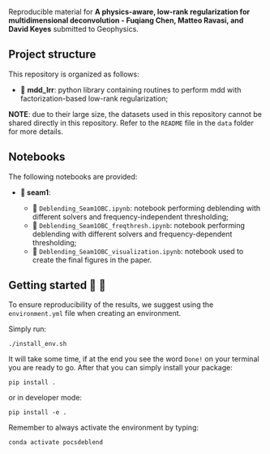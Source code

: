 <!---## ![LOGO](https://github.com/DIG-Kaust/Project_Template/blob/master/logo.png)--->

Reproducible material for **A physics-aware, low-rank regularization for multidimensional deconvolution - Fuqiang Chen, Matteo Ravasi, and David Keyes** submitted to Geophysics.

## Project structure
This repository is organized as follows:

* :open_file_folder: **mdd_lrr**: python library containing routines to perform mdd with factorization-based low-rank regularization;
<!---* :open_file_folder: **data**: folder where input data must be placed;
* :open_file_folder: **notebooks**: set of jupyter notebooks reproducing the experiments in the paper (see below for more details);
--->

**NOTE**: due to their large size, the datasets used in this repository cannot be shared directly in this repository. 
Refer to the ``README`` file in the ``data`` folder for more details.

## Notebooks
The following notebooks are provided:

* **:open_file_folder: seam1**:

  - :orange_book: ``Deblending_Seam1OBC.ipynb``: notebook performing deblending with different solvers and frequency-independent thresholding;
  - :orange_book: ``Deblending_Seam1OBC_freqthresh.ipynb``: notebook performing deblending with different solvers and frequency-dependent thresholding;
  - :orange_book: ``Deblending_Seam1OBC_visualization.ipynb``: notebook used to create the final figures in the paper.

## Getting started :space_invader: :robot:
To ensure reproducibility of the results, we suggest using the `environment.yml` file when creating an environment.

Simply run:
```
./install_env.sh
```
It will take some time, if at the end you see the word `Done!` on your terminal you are ready to go. After that you can simply install your package:
```
pip install .
```
or in developer mode:
```
pip install -e .
```

Remember to always activate the environment by typing:
```
conda activate pocsdeblend
```

<!---**Disclaimer:** All experiments have been carried on a Intel(R) Xeon(R) CPU @ 2.10GHz equipped with a single NVIDIA GEForce RTX 3090 GPU. Different environment 
configurations may be required for different combinations of workstation and GPU.--->
